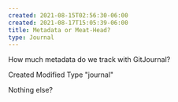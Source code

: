 ```yaml
---
created: 2021-08-15T02:56:30-06:00
created: 2021-08-17T15:05:39-06:00
title: Metadata or Meat-Head?
type: Journal
---
```


How much metadata do we track with GitJournal?

Created
Modified 
Type "journal"

Nothing else?
